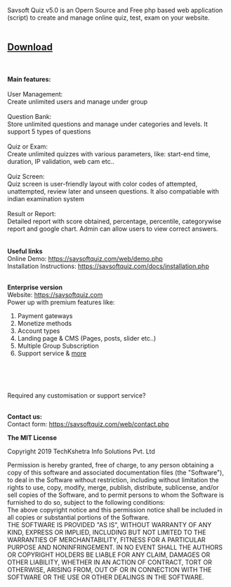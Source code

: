 
Savsoft Quiz v5.0 is an Opern Source and Free php based web application (script) to create and manage online quiz, test, exam on your website.<br>
<br> 

<h2><a href="https://github.com/savsofts/savsoftquiz_v5/archive/master.zip">Download</a></h2>

<br><br>
<strong>Main features:</strong><br>
<br>
 User Management: <br>
Create unlimited users and manage under group
<br><br>
 Question Bank: <br>
Store unlimited questions and manage under categories and levels. It support 5 types of questions
<br><br>
 Quiz or Exam: <br>
Create unlimited quizzes with various parameters, like: start-end time, duration, IP validation, web cam etc..
<br><br>
 Quiz Screen: <br>
Quiz screen is user-friendly layout with color codes of attempted, unattempted, review later and unseen questions. It also compatiable with indian examination system
<br><br>
 Result or Report: <br>
Detailed report with score obtained, percentage, percentile, categorywise report and google chart. Admin can allow users to view correct answers.
<br>
<br><br>
<strong>Useful links</strong><br> 
Online Demo: <a href="https://savsoftquiz.com/web/demo.php" target="onlindedemo">https://savsoftquiz.com/web/demo.php</a> <br> 
Installation Instructions: <a href="https://savsoftquiz.com/docs/installation.php" target="sqins">https://savsoftquiz.com/docs/installation.php</a> <br><br>
 

<strong>Enterprise version</strong><br> 
Website: <a href="https://savsoftquiz.com">https://savsoftquiz.com</a> <br> 
Power up with premium features like:<br> 
1) Payment gateways<br> 
2) Monetize methods<br> 
3) Account types<br> 
4) Landing page & CMS (Pages, posts, slider etc..)<br> 
5) Multiple Group Subscription<br> 
6) Support service & <a href="https://savsoftquiz.com">more</a><br> <br> 

<br><br>


Required any customisation or support service?<br><br>

<strong>Contact us:</strong><br>
Contact form: <a href="https://savsoftquiz.com/web/contact.php">https://savsoftquiz.com/web/contact.php</a><br>
 

<strong>The MIT License</strong><br> 

Copyright 2019 TechKshetra Info Solutions Pvt. Ltd<br> 

Permission is hereby granted, free of charge, to any person obtaining a copy of this software and associated documentation files (the "Software"), to deal in the Software without restriction, including without limitation the rights to use, copy, modify, merge, publish, distribute, sublicense, and/or sell copies of the Software, and to permit persons to whom the Software is furnished to do so, subject to the following conditions:
<br>
The above copyright notice and this permission notice shall be included in all copies or substantial portions of the Software.
<br>
THE SOFTWARE IS PROVIDED "AS IS", WITHOUT WARRANTY OF ANY KIND, EXPRESS OR IMPLIED, INCLUDING BUT NOT LIMITED TO THE WARRANTIES OF MERCHANTABILITY, FITNESS FOR A PARTICULAR PURPOSE AND NONINFRINGEMENT. IN NO EVENT SHALL THE AUTHORS OR COPYRIGHT HOLDERS BE LIABLE FOR ANY CLAIM, DAMAGES OR OTHER LIABILITY, WHETHER IN AN ACTION OF CONTRACT, TORT OR OTHERWISE, ARISING FROM, OUT OF OR IN CONNECTION WITH THE SOFTWARE OR THE USE OR OTHER DEALINGS IN THE SOFTWARE.
<br><br><br>
